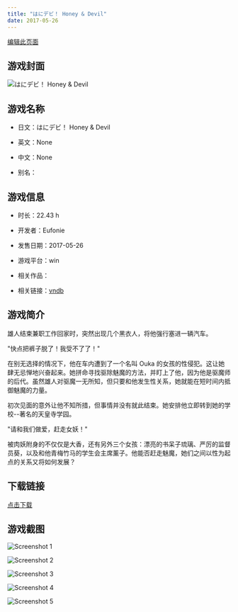 ```yaml
---
title: "はにデビ！ Honey & Devil"
date: 2017-05-26
---
```

[编辑此页面](https://github.com/ACG-3/ADV3-source/blob/main/source/_posts/%E3%81%AF%E3%81%AB%E3%83%87%E3%83%93%EF%BC%81%20Honey%20%26%20Devil.md)

## 游戏封面

![はにデビ！ Honey & Devil](https%3A//pan.timero.xyz/onedrive/img_lib_001/%E3%81%AF%E3%81%AB%E3%83%87%E3%83%93%EF%BC%81%20Honey%20%26%20Devil_cover.avif)


## 游戏名称

- 日文：はにデビ！ Honey & Devil
- 英文：None
- 中文：None

- 别名：


## 游戏信息

- 时长：22.43 h
- 开发者：Eufonie
- 发售日期：2017-05-26
- 游戏平台：win
- 相关作品：

- 相关链接：[vndb](https://vndb.org/v20470)


## 游戏简介

雄人结束兼职工作回家时，突然出现几个黑衣人，将他强行塞进一辆汽车。

"快点把裤子脱了！我受不了了！"

在别无选择的情况下，他在车内遭到了一个名叫 Ouka 的女孩的性侵犯。这让她肆无忌惮地兴奋起来。她拼命寻找驱除魅魔的方法，并盯上了他，因为他是驱魔师的后代。虽然雄人对驱魔一无所知，但只要和他发生性关系，她就能在短时间内抵御魅魔的力量。

初次见面的意外让他不知所措，但事情并没有就此结束。她安排他立即转到她的学校--著名的天皇寺学园。

"请和我们做爱，赶走女妖！"

被肉妖附身的不仅仅是大香，还有另外三个女孩：漂亮的书呆子琉璃、严厉的监督员葵，以及和他青梅竹马的学生会主席薰子。他能否赶走魅魔，她们之间以性为起点的关系又将如何发展？




## 下载链接

[点击下载](https://pan.timero.xyz/onedrive/adv_lib_001/%E3%81%AF%E3%81%AB%E3%83%87%E3%83%93%EF%BC%81%20Honey%20%26%20Devil)


## 游戏截图


![Screenshot 1](https%3A//pan.timero.xyz/onedrive/img_lib_001/%E3%81%AF%E3%81%AB%E3%83%87%E3%83%93%EF%BC%81%20Honey%20%26%20Devil_Screenshot_1.avif)

![Screenshot 2](https%3A//pan.timero.xyz/onedrive/img_lib_001/%E3%81%AF%E3%81%AB%E3%83%87%E3%83%93%EF%BC%81%20Honey%20%26%20Devil_Screenshot_2.avif)

![Screenshot 3](https%3A//pan.timero.xyz/onedrive/img_lib_001/%E3%81%AF%E3%81%AB%E3%83%87%E3%83%93%EF%BC%81%20Honey%20%26%20Devil_Screenshot_3.avif)

![Screenshot 4](https%3A//pan.timero.xyz/onedrive/img_lib_001/%E3%81%AF%E3%81%AB%E3%83%87%E3%83%93%EF%BC%81%20Honey%20%26%20Devil_Screenshot_4.avif)

![Screenshot 5](https%3A//pan.timero.xyz/onedrive/img_lib_001/%E3%81%AF%E3%81%AB%E3%83%87%E3%83%93%EF%BC%81%20Honey%20%26%20Devil_Screenshot_5.avif)

